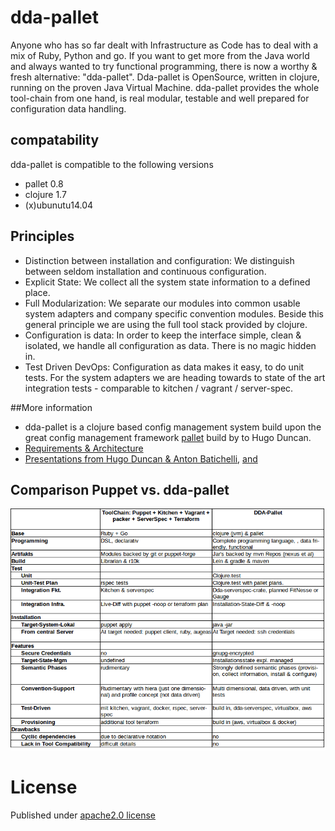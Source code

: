 # dda-pallet
Anyone who has so far dealt with Infrastructure as Code has to deal with a mix of Ruby, Python and go. If you want to get more from the Java world and always wanted to try functional programming, there is now a worthy & fresh alternative: "dda-pallet". Dda-pallet is OpenSource, written in clojure, running on the proven Java Virtual Machine.
dda-pallet provides the whole tool-chain from one hand, is real modular, testable and well prepared for configuration data handling.

## compatability
dda-pallet is compatible to the following versions
 * pallet 0.8
 * clojure 1.7
 * (x)ubunutu14.04

## Principles
 * Distinction between installation and configuration: We distinguish between seldom installation and continuous configuration.
 * Explicit State: We collect all the system state information to a defined place.
 * Full Modularization: We separate our modules into common usable system adapters and company specific convention modules. Beside this general principle we are using the full tool stack provided by clojure.
 * Configuration is data: In order to keep the interface simple, clean & isolated, we handle all configuration as data. There is no magic hidden in.
 * Test Driven DevOps: Configuration as data makes it easy, to do unit tests. For the system adapters we are heading towards to state of the art integration tests - comparable to kitchen / vagrant / server-spec.

##More information
* dda-pallet is a clojure based config management system build upon the great config management framework [pallet](https://github.com/pallet/pallet) build by to Hugo Duncan.
* [Requirements & Architecture](https://dda.gitbooks.io/domaindrivenarchitecture/content/en/80_config_management/index.html)
* [Presentations from Hugo Duncan & Anton Batichelli](http://lanyrd.com/2012/clojurewest-training/spdbh/), [and](http://lanyrd.com/2012/clojurewest/spdcf/)

## Comparison Puppet vs. dda-pallet
![ComparisonSheet Puppet vs. dda-pallet](doc/PuppetVsDdaPallet.png)

# License
Published under [apache2.0 license](LICENSE.md)
